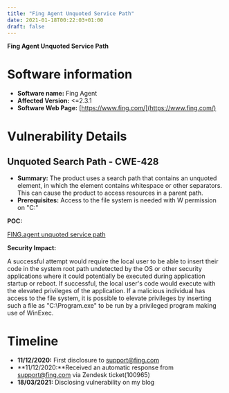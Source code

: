 ```yaml
---
title: "Fing Agent Unquoted Service Path"
date: 2021-01-18T00:22:03+01:00
draft: false
---
```


**Fing Agent Unquoted Service Path**

# Software information
* **Software name:** Fing Agent
* **Affected Version:**  <=2.3.1
* **Software Web Page:** [https://www.fing.com/](https://www.fing.com/)

# Vulnerability Details

## Unquoted Search Path - CWE-428

* **Summary:** The product uses a search path that contains an unquoted element, in which the element contains whitespace or other separators. This can cause the product to access resources in a parent path.
* **Prerequisites:** Access to the file system is needed with W permission on "C:\"

**POC:**

[FING.agent unquoted service path](https://sbamsbam.github.io/pdf/fing/POC_FING.agent_unquoted_service_path.pdf)

**Security Impact:**

A successful attempt would require the local user to be able to insert their code in the system root path undetected by the OS or other security applications where it could potentially be executed during application startup or reboot. If successful, the local user's code would execute with the elevated privileges of the application.
If a malicious individual has access to the file system, it is possible to elevate privileges by inserting such a file as "C:\Program.exe" to be run by a privileged program making use of WinExec. 

# **Timeline**

* **11/12/2020:** First disclosure to support@fing.com
* **11/12/2020:**Received an automatic response from support@fing.com via Zendesk ticket(100965)
* **18/03/2021:** Disclosing vulnerability on my blog
